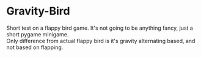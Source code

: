 # Gravity-Bird
Short test on a flappy bird game. It's not going to be anything fancy, just a short pygame minigame. <br>
Only difference from actual flappy bird is it's gravity alternating based, and not based on flapping.
